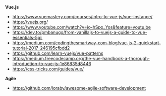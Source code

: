 **Vue.js**
- https://www.vuemastery.com/courses/intro-to-vue-js/vue-instance/
- https://vuejs.org/
- https://www.youtube.com/watch?v=io-hSpo_Yos&feature=youtu.be
- https://dev.to/pmbanugo/from-vanillajs-to-vuejs-a-guide-to-vue-essentials-5gii
- https://medium.com/codingthesmartway-com-blog/vue-js-2-quickstart-tutorial-2017-246195cfbdd2
- https://github.com/learn-vuejs/vue-patterns
- https://medium.freecodecamp.org/the-vue-handbook-a-thorough-introduction-to-vue-js-1e86835d8446
- https://css-tricks.com/guides/vue/

**Agile**
- https://github.com/lorabv/awesome-agile-software-development

